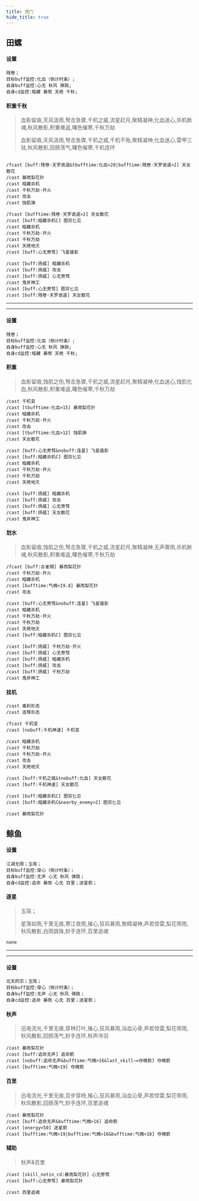 ```yaml
---
title: 唐门
hide_title: true
---
```


## 田螺



#### 设置
```
残卷；
目标buff监控:化血（倒计时条）;
自身buff监控:心无 秋风 弹跳;
自身cd监控:暗藏 暴雨 天绝 千秋;
```

#### 积重千秋
> 血影留痕,天风汲雨,弩击急骤,千机之威,流星赶月,聚精凝神,化血迷心,杀机断魂,秋风散影,积重难返,曙色催寒,千秋万劫
> 
> 血影留痕,天风汲雨,弩击急骤,千机之威,千机不殆,聚精凝神,化血迷心,雷甲三铉,秋风散影,回肠荡气,曙色催寒,千机连环


```

/fcast [buff:残卷·天罗诡道&tbufftime:化血<20|bufftime:残卷·天罗诡道>2] 天女散花
/cast 暴雨梨花针
/cast 暗藏杀机
/cast 千秋万劫·开火
/cast 攻击
/cast 蚀肌弹
```

```
/fcast [bufftime:残卷·天罗诡道>2] 天女散花
/cast [buff:暗藏杀机C] 图穷匕见
/cast 暗藏杀机
/cast 千秋万劫·开火
/cast 千秋万劫
/cast 天绝地灭
/cast [buff:心无旁骛] 飞星遁影
```

```
/cast [buff:扬威] 暗藏杀机
/cast [buff:扬威] 攻击
/cast [buff:扬威] 心无旁骛
/cast 鬼斧神工
/cast [buff:心无旁骛] 图穷匕见
/cast [buff:残卷·天罗诡道] 天女散花
```



---
---

#### 设置
```
残卷；
目标buff监控:化血（倒计时条）;
自身buff监控:心无 秋风 弹跳;
自身cd监控:暗藏 暴雨 天绝 千秋;
```

#### 积重


> 血影留痕,蚀肌之伤,弩击急骤,千机之威,流星赶月,聚精凝神,化血迷心,蚀肌化血,秋风散影,积重难返,曙色催寒,千秋万劫


```
/cast 千机变
/cast [tbufftime:化血>15] 暴雨梨花针
/cast 暗藏杀机
/cast 千秋万劫·开火
/cast 攻击
/cast [tbufftime:化血>12] 蚀肌弹
/cast 天女散花
```

```
/cast [buff:心无旁骛&nobuff:连星] 飞星遁影
/cast [buff:暗藏杀机C] 图穷匕见
/cast 暗藏杀机
/cast 千秋万劫·开火
/cast 千秋万劫
/cast 天绝地灭
```

```
/cast [buff:扬威] 暗藏杀机
/cast [buff:扬威] 攻击
/cast [buff:扬威] 心无旁骛
/cast [buff:扬威] 天女散花
/cast 鬼斧神工
```

#### 划水


> 血影留痕,蚀肌之伤,弩击急骤,千机之威,流星赶月,聚精凝神,无声骤雨,杀机断魂,秋风散影,积重难返,曙色催寒,千秋万劫


```
/fcast [buff:古雀翎] 暴雨梨花针
/cast 千秋万劫·开火
/cast 暗藏杀机
/cast [bufftime:气魄<19.8] 暴雨梨花针
/cast 攻击
```

```
/cast [buff:心无旁骛&nobuff:连星] 飞星遁影
/cast 暗藏杀机
/cast 千秋万劫·开火
/cast 千秋万劫
/cast 天绝地灭
/cast [buff:暗藏杀机C] 图穷匕见
```

```
/cast [buff:扬威] 千秋万劫·开火
/cast [buff:扬威] 心无旁骛
/cast [buff:扬威] 暗藏杀机
/cast [buff:扬威] 攻击
/cast [buff:扬威] 千秋万劫
/cast 鬼斧神工
```

#### 挂机

```
/cast 毒刹形态
/cast 连弩形态

/fcast 千机变
/cast [nobuff:千机神速] 千机变

/cast 暗藏杀机
/cast 千秋万劫
/cast 千秋万劫·开火
/cast 攻击
/cast 天绝地灭

/cast [buff:千机之威&tnobuff:化血] 天女散花
/cast [buff:千机神速] 天女散花

/cast [buff:暗藏杀机C] 图穷匕见
/cast [buff:暗藏杀机C&nearby_enemy>2] 图穷匕见

/cast 暴雨梨花针

```





## 鲸鱼



#### 设置

```
江湖无限；玉简；
目标buff监控:穿心（倒计时条）；
自身buff监控:无声 心无 秋风 弹跳；
自身cd监控:追命 暴雨 心无 百里；逐星箭；
```

#### 逐星
>玉简；
>
> 星落如雨,千里无痕,寒江夜雨,摧心,狂风暴雨,聚精凝神,声若惊雷,梨花带雨,秋风散影,白雨跳珠,妙手连环,百里追魂

```
none
```



---
---

#### 设置
```
北天药宗；玉简；
目标buff监控:穿心（倒计时条）；
自身buff监控:无声 心无 秋风 弹跳；
自身cd监控:追命 暴雨 心无 百里；逐星箭；
```


#### 秋声

> 迅电流光,千里无痕,穿林打叶,摧心,狂风暴雨,浴血沁骨,声若惊雷,梨花带雨,秋风散影,回肠荡气,妙手连环,秋声泠羽

```
/cast 暴雨梨花针
/cast [buff:追命无声] 追命箭
/cast [nobuff:追命无声&bufftime:气魄>16&last_skill~=夺魄箭] 夺魄箭
/cast [bufftime:气魄>19] 夺魄箭
```


#### 百里

> 迅电流光,千里无痕,百步穿杨,摧心,狂风暴雨,浴血沁骨,声若惊雷,梨花带雨,秋风散影,回肠荡气,妙手连环,百里追魂

```
/cast 暴雨梨花针
/cast [buff:追命无声&bufftime:气魄>16] 追命箭
/cast [energy<50] 逐星箭
/cast [bufftime:气魄>19|bufftime:气魄>16&bufftime:气魄<18] 夺魄箭
```


#### 辅助

> 秋声&百里

```
/cast [skill_notin_cd:暴雨梨花针] 心无旁骛
/cast [buff:心无旁骛] 暴雨梨花针

/cast 百里追魂
```
